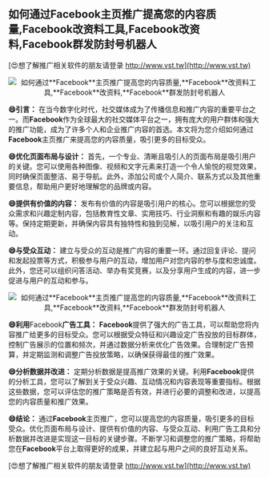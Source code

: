 ## **如何通过**Facebook**主页推广提高您的内容质量,**Facebook**改资料工具,**Facebook**改资料,**Facebook**群发防封号机器人**

[😍想了解推广相关软件的朋友请登录 http://www.vst.tw](http://www.vst.tw)

 <center><img src="https://vst.tw/MP4/tuiguang/png/8.png" alt="如何通过**Facebook**主页推广提高您的内容质量,**Facebook**改资料工具,**Facebook**改资料,**Facebook**群发防封号机器人"></center>

**😄引言：**
在当今数字化时代，社交媒体成为了传播信息和推广内容的重要平台之一。而**Facebook**作为全球最大的社交媒体平台之一，拥有庞大的用户群体和强大的推广功能，成为了许多个人和企业推广内容的首选。本文将为您介绍如何通过**Facebook**主页推广来提高您的内容质量，吸引更多的目标受众。

**😄优化页面布局与设计：**
首先，一个专业、清晰且吸引人的页面布局是吸引用户的关键。您可以使用各种图像、视频和文字元素来打造一个令人愉悦的视觉效果，同时确保页面整洁、易于导航。此外，添加公司或个人简介、联系方式以及其他重要信息，帮助用户更好地理解您的品牌或内容。

**😄提供有价值的内容：**
发布有价值的内容是吸引用户的核心。您可以根据您的受众需求和兴趣定制内容，包括教育性文章、实用技巧、行业洞察和有趣的娱乐内容等。保持定期更新，并确保内容具有独特性和独到见解，以吸引用户的关注和互动。

**😄与受众互动：**
建立与受众的互动是推广内容的重要一环。通过回复评论、提问和发起投票等方式，积极参与用户的互动，增加用户对您内容的参与度和忠诚度。此外，您还可以组织问答活动、举办有奖竞赛，以及分享用户生成的内容，进一步促进与用户的互动和参与。

 <center><img src="https://vst.tw/MP4/tuiguang/png/7.png" alt="如何通过**Facebook**主页推广提高您的内容质量,**Facebook**改资料工具,**Facebook**改资料,**Facebook**群发防封号机器人"></center>

**😄利用**Facebook**广告工具：**
**Facebook**提供了强大的广告工具，可以帮助您将内容推广给更多的目标受众。您可以根据受众特征和兴趣设定广告投放的目标群体，控制广告展示的位置和频次，并通过数据分析来优化广告效果。合理制定广告预算，并定期监测和调整广告投放策略，以确保获得最佳的推广效果。

**😄分析数据并改进：**
定期分析数据是提高推广效果的关键。利用**Facebook**提供的分析工具，您可以了解到关于受众兴趣、互动情况和内容表现等重要指标。根据这些数据，您可以评估您的推广策略是否有效，并进行必要的调整和改进，以提高您的内容质量和推广效果。

**😄结论：**
通过**Facebook**主页推广，您可以提高您的内容质量，吸引更多的目标受众。优化页面布局与设计、提供有价值的内容、与受众互动、利用广告工具和分析数据并改进是实现这一目标的关键步骤。不断学习和调整您的推广策略，将帮助您在**Facebook**平台上取得更好的成果，并建立起与用户之间的良好互动关系。

[😍想了解推广相关软件的朋友请登录 http://www.vst.tw](http://www.vst.tw)



